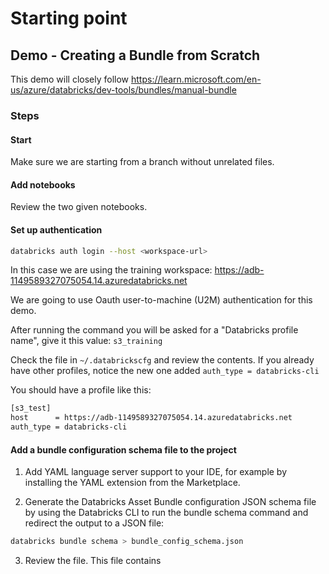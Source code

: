 # Starting point

## Demo - Creating a Bundle from Scratch
This demo will closely follow
https://learn.microsoft.com/en-us/azure/databricks/dev-tools/bundles/manual-bundle

### Steps

#### Start
Make sure we are starting from a branch without unrelated files.

#### Add notebooks
Review the two given notebooks.

#### Set up authentication

```bash
databricks auth login --host <workspace-url>
```

In this case we are using the training workspace: 
https://adb-1149589327075054.14.azuredatabricks.net

We are going to use Oauth user-to-machine (U2M) authentication for this demo.

After running the command you will be asked for a "Databricks profile name", give it this value: `s3_training`

Check the file in `~/.databrickscfg` and review the contents. If you already have other profiles, notice the new one added `auth_type = databricks-cli`

You should have a profile like this:
```bash
[s3_test]
host      = https://adb-1149589327075054.14.azuredatabricks.net
auth_type = databricks-cli
```
#### Add a bundle configuration schema file to the project

1. Add YAML language server support to your IDE, for example by installing the YAML extension from the Marketplace.

2. Generate the Databricks Asset Bundle configuration JSON schema file by using the Databricks CLI to run the bundle schema command and redirect the output to a JSON file:

```bash
databricks bundle schema > bundle_config_schema.json
```
3. Review the file. This file contains 